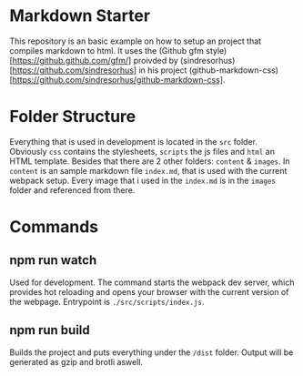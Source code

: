 # Markdown Starter
This repository is an basic example on how to setup an project that compiles markdown to html. It uses the (Github gfm style)[https://github.github.com/gfm/] proivded by (sindresorhus)[https://github.com/sindresorhus] in his project (github-markdown-css)[https://github.com/sindresorhus/github-markdown-css].

# Folder Structure
Everything that is used in development is located in the `src` folder. Obviously `css` contains the stylesheets, `scripts` the js files and `html` an HTML template. Besides that there are 2 other folders: `content` & `images`. In `content` is an sample markdown file `index.md`, that is used with the current webpack setup. Every image that i used in the `index.md` is in the `images` folder and referenced from there.

# Commands

## npm run watch
Used for development. The command starts the webpack dev server, which provides hot reloading and opens your browser with the current version of the webpage. Entrypoint is `./src/scripts/index.js`.

## npm run build 
Builds the project and puts everything under the `/dist` folder. Output will be generated as gzip and brotli aswell.